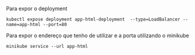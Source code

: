 Para expor o deployment
```Shell
kubectl expose deployment app-html-deployment  --type=LoadBalancer --name=app-html --port=80
```
Para expor o endereço que tenho de utilizar e a porta utilizando o minikube
```Shell
minikube service --url app-html
```